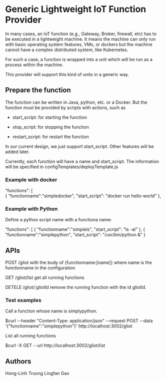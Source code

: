 # Generic Lightweight IoT Function Provider

In many cases, an IoT function (e.g., Gateway, Broker, firewall, etc) has to be executed in a lightweight machine. It means the machine can only run with basic operating system features, VMs, or dockers but the machine cannot have a complex distributed system, like Kubernetes.

For such a case, a function is wrapped into a unit which will be run as a process within the machine.

This provider will support this kind of units in a generic way.

## Prepare the function

The function can be written in Java, python, etc. or a Docker. But the function must be provided by scripts with actions, such as

* start_script:  for starting the function

* stop_script: for stopping the function

* restart_script: for restart the function

In our current design, we just support start_script. Other features will be added later.

Currently, each function will have a name and start_script. The information will be specified in configTemplates/deployTemplate.js

### Example with docker

 "functions": [    
     {
       "functionname":"simpledocker",
       "start_script": "docker run hello-world"
     },

### Example with Python

 Define a python script name with a functiona name:

 "functions": [
     {
       "functionname":"simplels",
       "start_script": "ls -al"
     },
     {
       "functionname":"simplepython",
       "start_script": "/usr/bin/python &"
     }

## APIs

POST /gliot with the body of {functionname:[name]} where name is the functionname in the configuration

GET /gliot/list get all running functions

DETELE /gliot/:gliotId remove the running function with the id gliotId.

###  Test examples

Call a function whose name is simplypython.

$curl --header "Content-Type: application/json"   --request POST  --data '{"functionname":"simplepython"}'    http://localhost:3002/gliot

List all running functions

$curl -X GET --url   http://localhost:3002/gliot/list

## Authors

Hong-Linh Truong
Lingfan Gao
